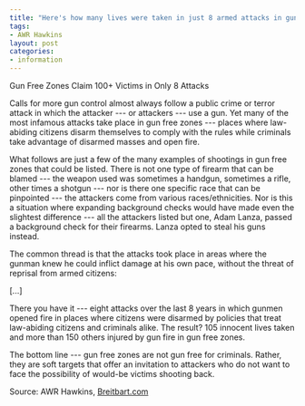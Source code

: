 ```yaml
---
title: "Here's how many lives were taken in just 8 armed attacks in gun free zones"
tags:
- AWR Hawkins
layout: post
categories:
- information
---
```


Gun Free Zones Claim 100+ Victims in Only 8 Attacks

Calls for more gun control almost always follow a public crime or terror attack in which the attacker --- or attackers --- use a gun. Yet many of the most infamous attacks take place in gun free zones --- places where law-abiding citizens disarm themselves to comply with the rules while criminals take advantage of disarmed masses and open fire.

What follows are just a few of the many examples of shootings in gun free zones that could be listed. There is not one type of firearm that can be blamed --- the weapon used was sometimes a handgun, sometimes a rifle, other times a shotgun --- nor is there one specific race that can be pinpointed --- the attackers come from various races/ethnicities. Nor is this a situation where expanding background checks would have made even the slightest difference --- all the attackers listed but one, Adam Lanza, passed a background check for their firearms. Lanza opted to steal his guns instead.

The common thread is that the attacks took place in areas where the gunman knew he could inflict damage at his own pace, without the threat of reprisal from armed citizens:

\[...\]

There you have it --- eight attacks over the last 8 years in which gunmen opened fire in places where citizens were disarmed by policies that treat law-abiding citizens and criminals alike. The result? 105 innocent lives taken and more than 150 others injured by gun fire in gun free zones.

The bottom line --- gun free zones are not gun free for criminals. Rather, they are soft targets that offer an invitation to attackers who do not want to face the possibility of would-be victims shooting back.

Source: AWR Hawkins, [Breitbart.com](https://www.breitbart.com/big-government/2015/08/02/heres-how-many-lives-were-taken-in-just-8-armed-attacks-in-gun-free-zones/)
